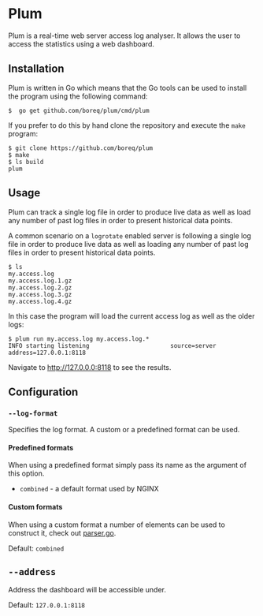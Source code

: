 # Plum

Plum is a real-time web server access log analyser. It allows the user to
access the statistics using a web dashboard.

## Installation

Plum is written in Go which means that the Go tools can be used to install the
program using the following command:

    $  go get github.com/boreq/plum/cmd/plum

If you prefer to do this by hand clone the repository and execute the `make`
program:

    $ git clone https://github.com/boreq/plum
    $ make
    $ ls build
    plum

## Usage

Plum can track a single log file in order to produce live data as well as load
any number of past log files in order to present historical data points.

A common scenario on a `logrotate` enabled server is following a single log
file in order to produce live data as well as loading any number of past log
files in order to present historical data points.

    $ ls
    my.access.log
    my.access.log.1.gz
    my.access.log.2.gz
    my.access.log.3.gz
    my.access.log.4.gz

In this case the program will load the current access log as well as the older
logs:

    $ plum run my.access.log my.access.log.*
    INFO starting listening                       source=server address=127.0.0.1:8118

Navigate to http://127.0.0.0:8118 to see the results.

## Configuration

### `--log-format`

Specifies the log format. A custom or a predefined format can be used.

#### Predefined formats
When using a predefined format simply pass its name as the argument of this
option.

- `combined` - a default format used by NGINX


#### Custom formats
When using a custom format a number of elements can be used to construct it, check out [parser.go](https://github.com/boreq/plum/blob/master/parser/parser.go).

Default: `combined`

## `--address`

Address the dashboard will be accessible under.

Default: `127.0.0.1:8118`
